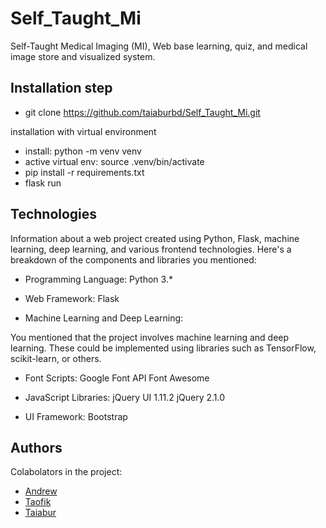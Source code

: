 # Self_Taught_Mi
Self-Taught Medical Imaging (MI), Web base learning, quiz, and medical image store and visualized system. 

## Installation step

* git clone https://github.com/taiaburbd/Self_Taught_Mi.git

installation with virtual environment 
* install: python -m venv venv
* active virtual env: source .venv/bin/activate
* pip install -r requirements.txt   
* flask run


## Technologies
Information about a web project created using Python, Flask, machine learning, deep learning, and various frontend technologies. Here's a breakdown of the components and libraries you mentioned:



* Programming Language:
Python 3.*

* Web Framework:
Flask

* Machine Learning and Deep Learning:

You mentioned that the project involves machine learning and deep learning. These could be implemented using libraries such as TensorFlow, scikit-learn, or others.

* Font Scripts:
  Google Font API
Font Awesome

* JavaScript Libraries:
jQuery UI 1.11.2
jQuery 2.1.0

* UI Framework:
Bootstrap 

## Authors
Colabolators in the project: 
* [Andrew](#)
* [Taofik](#)
* [Taiabur](https://github.com/taiaburbd)




